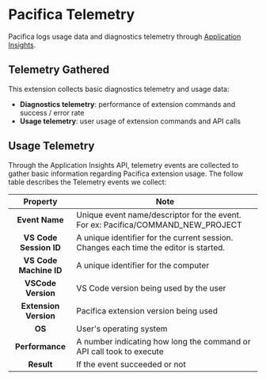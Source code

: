 # Pacifica Telemetry

Pacifica logs usage data and diagnostics telemetry through [Application Insights](https://azure.microsoft.com/en-us/services/monitor/).

## Telemetry Gathered

This extension collects basic diagnostics telemetry and usage data:

- **Diagnostics telemetry**: performance of extension commands and success / error rate
- **Usage telemetry**: user usage of extension commands and API calls

## Usage Telemetry

Through the Application Insights API, telemetry events are collected to gather basic information regarding Pacifica extension usage. The follow table describes the Telemetry events we collect:

|     **Property**       | **Note**                                                                                             |
| :-------------------:  | ---------------------------------------------------------------------------------------------------- |
|    **Event Name**      | Unique event name/descriptor for the event. For ex: Pacifica/COMMAND_NEW_PROJECT                     |
| **VS Code Session ID** | A unique identifier for the current session. Changes each time the editor is started.                |
| **VS Code Machine ID** | A unique identifier for the computer                                                                 |
|  **VSCode Version**    | VS Code version being used by the user                                                               |
| **Extension Version**  | Pacifica extension version being used                                                                |
|        **OS**          | User's operating system                                                                              |
|    **Performance**     | A number indicating how long the command or API call took to execute                                 |
|      **Result**        | If the event succeeded or not                                                                        |